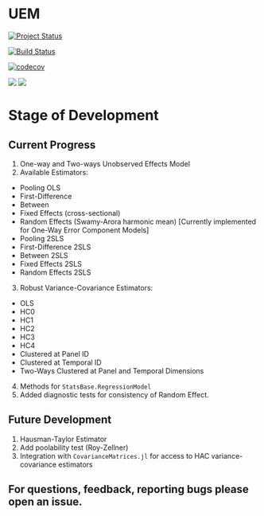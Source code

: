 # UEM

[![Project Status](http://www.repostatus.org/badges/latest/wip.svg)](http://www.repostatus.org/#wip)

[![Build Status](https://travis-ci.org/JuliaEconometrics/UEM.jl.svg?branch=master)](https://travis-ci.org/JuliaEconometrics/UEM.jl)

[![codecov](https://codecov.io/gh/JuliaEconometrics/UEM.jl/branch/master/graph/badge.svg)](https://codecov.io/gh/JuliaEconometrics/UEM.jl)

[![](https://img.shields.io/badge/docs-stable-blue.svg)](https://JuliaEconometrics.github.io/UEM.jl/stable)
[![](https://img.shields.io/badge/docs-latest-blue.svg)](https://JuliaEconometrics.github.io/UEM.jl/latest)

# Stage of Development

## Current Progress

1. One-way and Two-ways Unobserved Effects Model
2. Available Estimators:
  - Pooling OLS
  - First-Difference
  - Between
  - Fixed Effects (cross-sectional)
  - Random Effects (Swamy-Arora harmonic mean) [Currently implemented for One-Way Error Component Models]
  - Pooling 2SLS
  - First-Difference 2SLS
  - Between 2SLS
  - Fixed Effects 2SLS
  - Random Effects 2SLS

3. Robust Variance-Covariance Estimators:
  - OLS
  - HC0
  - HC1
  - HC2
  - HC3
  - HC4
  - Clustered at Panel ID
  - Clustered at Temporal ID
  - Two-Ways Clustered at Panel and Temporal Dimensions
4. Methods for `StatsBase.RegressionModel`
5. Added diagnostic tests for consistency of Random Effect.

## Future Development

1. Hausman-Taylor Estimator
2. Add poolability test (Roy-Zellner)
3. Integration with `CovarianceMatrices.jl` for access to HAC variance-covariance estimators

## For questions, feedback, reporting bugs please open an issue.
